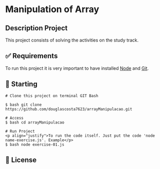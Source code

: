 # Manipulation of Array

## Description Project
<p align="justify"> This project consists of solving the activities on the study track.</p>

## :white_check_mark: Requirements ##

To run this project it is very important to have installed [Node](https://nodejs.org/) and [Git](https://git-scm.com).

## :checkered_flag: Starting ##

```
# Clone this project on terminal GIT Bash

$ bash git clone https://github.com/douglascosta7623/arrayManipulacao.git

# Access
$ bash cd arrayManipulacao
```
```
# Run Project
<p align="justify">To run the code itself. Just put the code 'node name-exercise.js'. Example</p>
$ bash node exercise-01.js
```

## :memo: License ##
